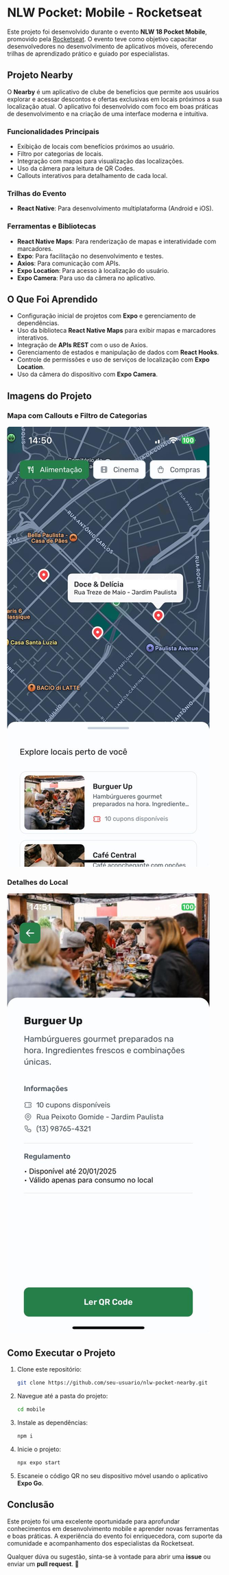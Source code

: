 # NLW Pocket: Mobile - Rocketseat

Este projeto foi desenvolvido durante o evento **NLW 18 Pocket Mobile**, promovido pela [Rocketseat](https://www.rocketseat.com.br). O evento teve como objetivo capacitar desenvolvedores no desenvolvimento de aplicativos móveis, oferecendo trilhas de aprendizado prático e guiado por especialistas.

## Projeto Nearby

O **Nearby** é um aplicativo de clube de benefícios que permite aos usuários explorar e acessar descontos e ofertas exclusivas em locais próximos a sua localização atual. O aplicativo foi desenvolvido com foco em boas práticas de desenvolvimento e na criação de uma interface moderna e intuitiva.

### Funcionalidades Principais

- Exibição de locais com benefícios próximos ao usuário.
- Filtro por categorias de locais.
- Integração com mapas para visualização das localizações.
- Uso da câmera para leitura de QR Codes.
- Callouts interativos para detalhamento de cada local.


### Trilhas do Evento

- **React Native**: Para desenvolvimento multiplataforma (Android e iOS).

### Ferramentas e Bibliotecas

- **React Native Maps**: Para renderização de mapas e interatividade com marcadores.
- **Expo**: Para facilitação no desenvolvimento e testes.
- **Axios**: Para comunicação com APIs.
- **Expo Location**: Para acesso à localização do usuário.
- **Expo Camera**: Para uso da câmera no aplicativo.

## O Que Foi Aprendido

- Configuração inicial de projetos com **Expo** e gerenciamento de dependências.
- Uso da biblioteca **React Native Maps** para exibir mapas e marcadores interativos.
- Integração de **APIs REST** com o uso de Axios.
- Gerenciamento de estados e manipulação de dados com **React Hooks**.
- Controle de permissões e uso de serviços de localização com **Expo Location**.
- Uso da câmera do dispositivo com **Expo Camera**.

## Imagens do Projeto

### Mapa com Callouts e Filtro de Categorias

![Mapa com Callouts](./mobile/assets/images/mapa-com-callouts.jpg)

### Detalhes do Local

![Detalhes do Local](./mobile/assets/images/detalhes-do-local.jpg)

## Como Executar o Projeto

1. Clone este repositório:
   ```bash
   git clone https://github.com/seu-usuario/nlw-pocket-nearby.git
   ```
2. Navegue até a pasta do projeto:
   ```bash
   cd mobile
   ```
3. Instale as dependências:
   ```bash
   npm i
   ```
4. Inicie o projeto:
   ```bash
   npx expo start
   ```
5. Escaneie o código QR no seu dispositivo móvel usando o aplicativo **Expo Go**.

## Conclusão

Este projeto foi uma excelente oportunidade para aprofundar conhecimentos em desenvolvimento mobile e aprender novas ferramentas e boas práticas. A experiência do evento foi enriquecedora, com suporte da comunidade e acompanhamento dos especialistas da Rocketseat.

Qualquer dúva ou sugestão, sinta-se à vontade para abrir uma **issue** ou enviar um **pull request**. 🚀

